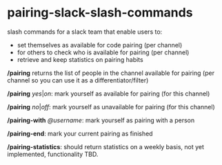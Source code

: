 # pairing-slack-slash-commands
slash commands for a slack team that enable users to:
 - set themselves as available for code pairing (per channel)
 - for others to check who is available for pairing (per channel)
 - retrieve and keep statistics on pairing habits
 
 **/pairing** returns the list of people in the channel available for pairing 
          (per channel so you can use it as a differentiator/filter)
          
**/pairing** *yes*|*on*: mark yourself as available for pairing (for this channel)

**/pairing** *no*|*off*: mark yourself as unavailable for pairing (for this channel)

**/pairing-with** *@username*: mark yourself as pairing with a person

**/pairing-end**: mark your current pairing as finished

**/pairing-statistics**: should return statistics on a weekly basis, not yet implemented, 
                          functionality TBD.
